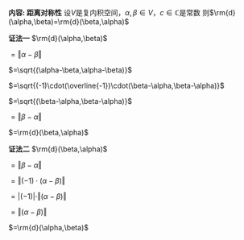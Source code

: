 **内容: 距离对称性**
设$V$是复内积空间，$\alpha,\beta\in V$，$c\in\mathbb{C}$是常数
则$\rm{d}(\alpha,\beta)=\rm{d}(\beta,\alpha)$

**证法一**
$\rm{d}(\alpha,\beta)$

$=\Vert\alpha-\beta\Vert$

$=\sqrt{(\alpha-\beta,\alpha-\beta)}$

$=\sqrt{(-1)\cdot(\overline{-1})\cdot(\beta-\alpha,\beta-\alpha)}$

$=\sqrt{(\beta-\alpha,\beta-\alpha)}$

$=\Vert\beta-\alpha\Vert$

$=\rm{d}(\beta,\alpha)$

**证法二**
$\rm{d}(\beta,\alpha)$

$=\Vert\beta-\alpha\Vert$

$=\Vert(-1)\cdot(\alpha-\beta)\Vert$

$=\vert(-1)\vert\cdot\Vert(\alpha-\beta)\Vert$

$=\Vert(\alpha-\beta)\Vert$

$=\rm{d}(\alpha,\beta)$
